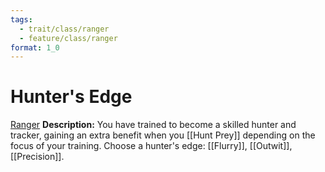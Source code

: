 ```yaml
---
tags:
  - trait/class/ranger
  - feature/class/ranger
format: 1_0
---
```

# Hunter's Edge

[Ranger](Ranger.md "Class Trait")
**Description:** You have trained to become a skilled hunter and tracker, gaining an extra benefit when you [[Hunt Prey]] depending on the focus of your training. Choose a hunter's edge: [[Flurry]], [[Outwit]], [[Precision]].


